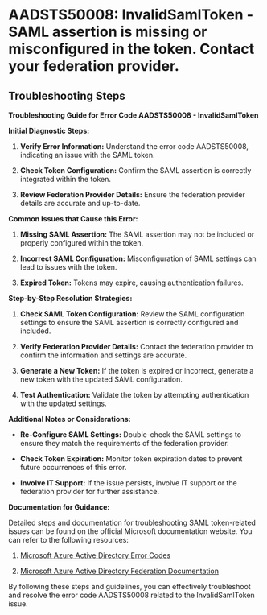
# AADSTS50008: InvalidSamlToken - SAML assertion is missing or misconfigured in the token. Contact your federation provider.


## Troubleshooting Steps
**Troubleshooting Guide for Error Code AADSTS50008 - InvalidSamlToken**

**Initial Diagnostic Steps:**

1. **Verify Error Information:** Understand the error code AADSTS50008, indicating an issue with the SAML token.
   
2. **Check Token Configuration:** Confirm the SAML assertion is correctly integrated within the token.
   
3. **Review Federation Provider Details:** Ensure the federation provider details are accurate and up-to-date.
    
**Common Issues that Cause this Error:**

1. **Missing SAML Assertion:** The SAML assertion may not be included or properly configured within the token.
   
2. **Incorrect SAML Configuration:** Misconfiguration of SAML settings can lead to issues with the token.
   
3. **Expired Token:** Tokens may expire, causing authentication failures.

**Step-by-Step Resolution Strategies:**

1. **Check SAML Token Configuration:** Review the SAML configuration settings to ensure the SAML assertion is correctly configured and included.

2. **Verify Federation Provider Details:** Contact the federation provider to confirm the information and settings are accurate.

3. **Generate a New Token:** If the token is expired or incorrect, generate a new token with the updated SAML configuration.

4. **Test Authentication:** Validate the token by attempting authentication with the updated settings.

**Additional Notes or Considerations:**

- **Re-Configure SAML Settings:** Double-check the SAML settings to ensure they match the requirements of the federation provider.
    
- **Check Token Expiration:** Monitor token expiration dates to prevent future occurrences of this error.

- **Involve IT Support:** If the issue persists, involve IT support or the federation provider for further assistance.

**Documentation for Guidance:**

Detailed steps and documentation for troubleshooting SAML token-related issues can be found on the official Microsoft documentation website. You can refer to the following resources:

1. [Microsoft Azure Active Directory Error Codes](https://docs.microsoft.com/en-us/azure/active-directory/develop/reference-aadsts-error-codes)
   
2. [Microsoft Azure Active Directory Federation Documentation](https://docs.microsoft.com/en-us/azure/active-directory/hybrid/how-to-connect-fed-saml-idp)

By following these steps and guidelines, you can effectively troubleshoot and resolve the error code AADSTS50008 related to the InvalidSamlToken issue.